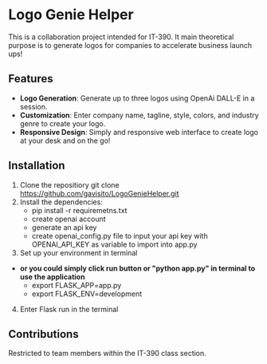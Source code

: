 # Logo Genie Helper

This is a collaboration project intended for IT-390. It main theoretical purpose is to generate logos for companies to accelerate business launch ups!

## Features

- **Logo Generation**: Generate up to three logos using OpenAi DALL-E in a session.
- **Customization**: Enter company name, tagline, style, colors, and industry genre to create your logo.
- **Responsive Design**: Simply and responsive web interface to create logo at your desk and on the go!

## Installation
1. Clone the repositiory
git clone https://github.com/gavisito/LogoGenieHelper.git
2. Install the dependencies:
    - pip install -r requiremetns.txt
    - create openai account
    - generate an api key
    - create openai_config.py file to input your api key with OPENAI_API_KEY as variable to import into app.py
3. Set up your environment in terminal
 - **or you could simply click run button or "python app.py" in terminal to use the application**
    - export FLASK_APP=app.py
    - export FLASK_ENV=development
4. Enter Flask run in the terminal

## Contributions
Restricted to team members within the IT-390 class section.

